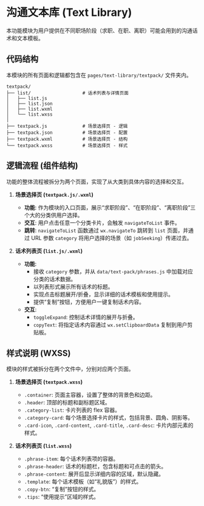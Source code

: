 # 沟通文本库 (Text Library)

本功能模块为用户提供在不同职场阶段（求职、在职、离职）可能会用到的沟通话术和文本模板。

## 代码结构

本模块的所有页面和逻辑都包含在 `pages/text-library/textpack/` 文件夹内。

```
textpack/
├── list/                   # 话术列表与详情页面
│   ├── list.js
│   ├── list.json
│   ├── list.wxml
│   └── list.wxss
│
├── textpack.js             # 场景选择页 - 逻辑
├── textpack.json           # 场景选择页 - 配置
├── textpack.wxml           # 场景选择页 - 结构
└── textpack.wxss           # 场景选择页 - 样式
```

## 逻辑流程 (组件结构)

功能的整体流程被拆分为两个页面，实现了从大类到具体内容的选择和交互。

1.  **场景选择页 (`textpack.js/.wxml`)**
    *   **功能**: 作为模块的入口页面，展示“求职阶段”、“在职阶段”、“离职阶段”三个大的分类供用户选择。
    *   **交互**: 用户点击任意一个分类卡片，会触发 `navigateToList` 事件。
    *   **跳转**: `navigateToList` 函数通过 `wx.navigateTo` 跳转到 `list` 页面，并通过 URL 参数 `category` 将用户选择的场景（如 `jobSeeking`）传递过去。

2.  **话术列表页 (`list.js/.wxml`)**
    *   **功能**:
        *   接收 `category` 参数，并从 `data/text-pack/phrases.js` 中加载对应分类的话术数据。
        *   以列表形式展示所有话术的标题。
        *   实现点击标题展开/折叠，显示详细的话术模板和使用提示。
        *   提供“复制”按钮，方便用户一键复制话术内容。
    *   **交互**:
        *   `toggleExpand`: 控制话术详情的展开与折叠。
        *   `copyText`: 将指定话术内容通过 `wx.setClipboardData` 复制到用户剪贴板。

## 样式说明 (WXSS)

模块的样式被拆分在两个文件中，分别对应两个页面。

1.  **场景选择页 (`textpack.wxss`)**
    *   `.container`: 页面主容器，设置了整体的背景色和边距。
    *   `.header`: 顶部的标题和副标题区域。
    *   `.category-list`: 卡片列表的 flex 容器。
    *   `.category-card`: 每个场景选择卡片的样式，包括背景、圆角、阴影等。
    *   `.card-icon`, `.card-content`, `.card-title`, `.card-desc`: 卡片内部元素的样式。

2.  **话术列表页 (`list.wxss`)**
    *   `.phrase-item`: 每个话术列表项的容器。
    *   `.phrase-header`: 话术的标题栏，包含标题和可点击的箭头。
    *   `.phrase-content`: 展开后显示详细内容的区域，默认隐藏。
    *   `.template`: 每个话术模板（如“礼貌版”）的样式。
    *   `.copy-btn`: “复制”按钮的样式。
    *   `.tips`: “使用提示”区域的样式。